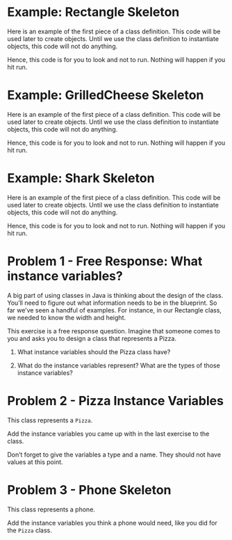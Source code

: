 # Example: Rectangle Skeleton
Here is an example of the first piece of a class definition. This code will be used later to create objects. Until we use the class definition to instantiate objects, this code will not do anything.


Hence, this code is for you to look and not to run. Nothing will happen if you hit run.

# Example: GrilledCheese Skeleton
Here is an example of the first piece of a class definition. This code will be used later to create objects. Until we use the class definition to instantiate objects, this code will not do anything.


Hence, this code is for you to look and not to run. Nothing will happen if you hit run.

# Example: Shark Skeleton
Here is an example of the first piece of a class definition. This code will be used later to create objects. Until we use the class definition to instantiate objects, this code will not do anything.


Hence, this code is for you to look and not to run. Nothing will happen if you hit run.

# Problem 1 - Free Response: What instance variables?
A big part of using classes in Java is thinking about the design of the class. You’ll need to figure out what information needs to be in the blueprint. So far we’ve seen a handful of examples. For instance, in our Rectangle class, we needed to know the width and height.

This exercise is a free response question. Imagine that someone comes to you and asks you to design a class that represents a Pizza.

1. What instance variables should the Pizza class have?

2. What do the instance variables represent? What are the types of those instance variables?

# Problem 2 - Pizza Instance Variables
This class represents a `Pizza`.

Add the instance variables you came up with in the last exercise to the class.

Don’t forget to give the variables a type and a name. They should not have values at this point.

# Problem 3 - Phone Skeleton
This class represents a phone.

Add the instance variables you think a phone would need, like you did for the `Pizza` class.

